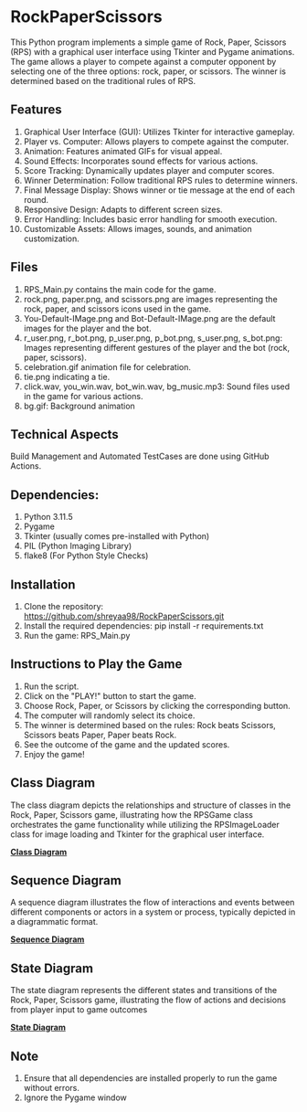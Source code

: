 # RockPaperScissors
This Python program implements a simple game of Rock, Paper, Scissors (RPS) with a graphical user interface using Tkinter and Pygame animations. The game allows a player to compete against a computer opponent by selecting one of the three options: rock, paper, or scissors. The winner is determined based on the traditional rules of RPS.

## Features
1. Graphical User Interface (GUI): Utilizes Tkinter for interactive gameplay.
2. Player vs. Computer: Allows players to compete against the computer.
3. Animation: Features animated GIFs for visual appeal.
4. Sound Effects: Incorporates sound effects for various actions.
5. Score Tracking: Dynamically updates player and computer scores.
6. Winner Determination: Follow traditional RPS rules to determine winners.
7. Final Message Display: Shows winner or tie message at the end of each round.
8. Responsive Design: Adapts to different screen sizes.
9. Error Handling: Includes basic error handling for smooth execution.
10. Customizable Assets: Allows images, sounds, and animation customization.

## Files
1. RPS_Main.py contains the main code for the game.
2. rock.png, paper.png, and scissors.png are images representing the rock, paper, and scissors icons used in the game.
3. You-Default-IMage.png and Bot-Default-IMage.png are the default images for the player and the bot.
4. r_user.png, r_bot.png, p_user.png, p_bot.png, s_user.png, s_bot.png: Images representing different gestures of the player and the bot (rock, paper, scissors).
5. celebration.gif animation file for celebration.
6. tie.png indicating a tie.
7. click.wav, you_win.wav, bot_win.wav, bg_music.mp3: Sound files used in the game for various actions.
8. bg.gif: Background animation

## Technical Aspects
Build Management and Automated TestCases are done using GitHub Actions.

## Dependencies:
1. Python 3.11.5
2. Pygame
3. Tkinter (usually comes pre-installed with Python)
4. PIL (Python Imaging Library)
5. flake8 (For Python Style Checks)

## Installation
1. Clone the repository: https://github.com/shreyaa98/RockPaperScissors.git
2. Install the required dependencies: pip install -r requirements.txt
3. Run the game: RPS_Main.py

## Instructions to Play the Game 
1. Run the script.
2. Click on the "PLAY!" button to start the game.
3. Choose Rock, Paper, or Scissors by clicking the corresponding button.
4. The computer will randomly select its choice.
5. The winner is determined based on the rules: Rock beats Scissors, Scissors beats Paper, Paper beats Rock.
6. See the outcome of the game and the updated scores.
7. Enjoy the game!

## Class Diagram
The class diagram depicts the relationships and structure of classes in the Rock, Paper, Scissors game, illustrating how the RPSGame class orchestrates the game functionality while utilizing the RPSImageLoader class for image loading and Tkinter for the graphical user interface.

**[Class Diagram](https://github.com/shreyaa98/RockPaperScissors/blob/a24a95ce156ae3315a24c6a3d8578983960c4c14/Diagrams/Class%20Diagram.png)**

## Sequence Diagram 
A sequence diagram illustrates the flow of interactions and events between different components or actors in a system or process, typically depicted in a diagrammatic format.

**[Sequence Diagram](https://github.com/shreyaa98/RockPaperScissors/blob/3329792940fb2a04320fd1b399642767cd64d2ee/Sequence%20Diagram%20Shreya.png)**

## State Diagram
The state diagram represents the different states and transitions of the Rock, Paper, Scissors game, illustrating the flow of actions and decisions from player input to game outcomes

**[State Diagram](https://github.com/shreyaa98/RockPaperScissors/blob/3329792940fb2a04320fd1b399642767cd64d2ee/State%20Diagram%20Shreya.png)**

## Note
1. Ensure that all dependencies are installed properly to run the game without errors.
2. Ignore the Pygame window 
